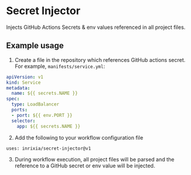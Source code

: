 # Secret Injector

Injects GitHub Actions Secrets & env values referenced in all project files.

## Example usage

1. Create a file in the repository which references GitHub actions secret. For example, `manifests/service.yml`:

```yml
apiVersion: v1
kind: Service
metadata:
  name: ${{ secrets.NAME }}
spec:
  type: LoadBalancer
  ports:
  - port: ${{ env.PORT }}
  selector:
    app: ${{ secrets.NAME }}
```


2. Add the following to your workflow configuration file

```
uses: inrixia/secret-injector@v1
```

3. During workflow execution, all project files will be parsed and the reference to a GitHub secret or env value will be injected.